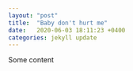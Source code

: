 ```yaml
---
layout: "post"
title:  "Baby don't hurt me"
date:   2020-06-03 18:11:23 +0400
categories: jekyll update
---
```


Some content